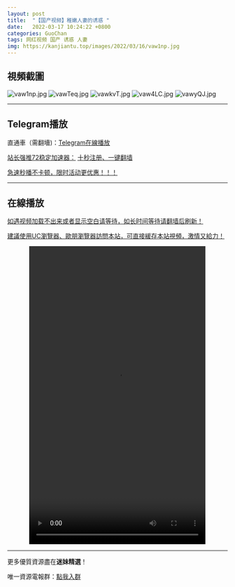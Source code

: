 ```yaml
---
layout: post
title:  "【国产视频】稚嫩人妻的诱惑 "
date:   2022-03-17 10:24:22 +0800
categories: GuoChan
tags: 网红视频 国产 诱惑 人妻
img: https://kanjiantu.top/images/2022/03/16/vaw1np.jpg
---
```



## 視頻截圖

![vaw1np.jpg](https://kanjiantu.top/images/2022/03/16/vaw1np.jpg)
![vawTeq.jpg](https://kanjiantu.top/images/2022/03/16/vawTeq.jpg)
![vawkvT.jpg](https://kanjiantu.top/images/2022/03/16/vawkvT.jpg)
![vaw4LC.jpg](https://kanjiantu.top/images/2022/03/16/vaw4LC.jpg)
![vawyQJ.jpg](https://kanjiantu.top/images/2022/03/16/vawyQJ.jpg)

* * *
## Telegram播放

直通車（需翻墻)：[Telegram在線播放](https://t.me/mimeijingxuan/92)

<u>站长强推72稳定加速器：</u> [十秒注册、一键翻墙](https://www.mimei.blog/skip/vpn.html)


<u>急速秒播不卡顿，限时活动更优惠！！！</u>
* * *
## 在線播放
<u>如遇视频加载不出来或者显示空白请等待，如长时间等待请翻墙后刷新！</u>

<u>建議使用UC瀏覽器、歐朋瀏覽器訪問本站，可直接緩存本站視頻，激情又給力！</u>
<center><video src="https://cdn.publer.io/uploads/videos/62449b80db27977586aabe6a/875662e11fff56ad203127937f3e863e.mp4" width="80%" height="680px" controls="controls"></video></center>

* * *
更多優質資源盡在**迷妹精選**！

唯一資源電報群：[點我入群](https://t.me/mimeijingxuan)


